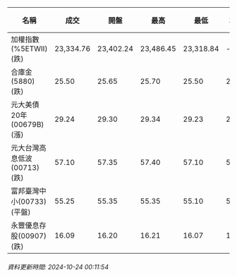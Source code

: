 | 名稱 | 成交 | 開盤 | 最高 | 最低 | 均價 | 成交金額(億) | 昨收 | 漲跌幅 | 漲跌 | 總量 | 昨量 | 振幅 |
| -------- | -------- | -------- | -------- |-------- | -------- | -------- |-------- |-------- |-------- | -------- | -------- |-------- |
|加權指數(%5ETWII) (跌)|23,334.76|23,402.24|23,486.45|23,318.84|-|3,334.09|23,535.43|0.85%|200.67|6,672,509|0|0.71%|
|合庫金(5880) (跌)|25.50|25.65|25.70|25.50|25.54|2.03|25.75|0.97%|0.25|7,939|5,009|0.78%|
|元大美債20年(00679B) (漲)|29.24|29.30|29.34|29.23|29.28|17.60|29.22|0.07%|0.02|60,120|158,258|0.38%|
|元大台灣高息低波(00713) (跌)|57.10|57.35|57.40|57.10|57.24|4.33|57.40|0.52%|0.30|7,571|6,214|0.52%|
|富邦臺灣中小(00733) (平盤)|55.25|55.35|55.35|55.10|55.22|0.389|55.25|0.00%|0.00|704|1,283|0.45%|
|永豐優息存股(00907) (跌)|16.09|16.20|16.21|16.07|16.12|2.57|16.18|0.56%|0.09|15,932|10,133|0.87%|
###### 資料更新時間: 2024-10-24 00:11:54